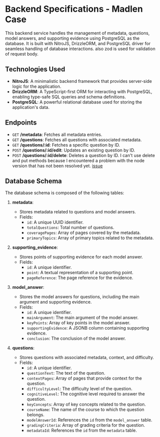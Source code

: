 # Backend Specifications - Madlen Case

This backend service handles the management of metadata, questions, model answers, and supporting evidence using PostgreSQL as the database. It is built with NitroJS, DrizzleORM, and PostgreSQL driver for seamless handling of database interactions. also zod is used for validation of request body.

## Technologies Used

- **NitroJS**: A minimalistic backend framework that provides server-side logic for the application.
- **DrizzleORM**: A TypeScript-first ORM for interacting with PostgreSQL, enabling type-safe SQL queries and schema definitions.
- **PostgreSQL**: A powerful relational database used for storing the application's data.

## Endpoints
- `GET` **/metadata**: Fetches all metadata entries.
- `GET` **/questions**: Fetches all questions with associated metadata.
- `GET` **/questions/:id**: Fetches a specific question by ID.
- `POST` **/questions/:id/edit**: Updates an existing question by ID.
- `POST` **/questions/:id/delete**: Deletes a question by ID.
I can't use delete and put methods because I encountered a problem with the node version that has not been resolved yet. [issue](https://github.com/nuxt/nuxt/issues/23422)

## Database Schema

The database schema is composed of the following tables:

1. **metadata**:
   - Stores metadata related to questions and model answers.
   - Fields:
     - `id`: A unique UUID identifier.
     - `totalQuestions`: Total number of questions.
     - `coveragePages`: Array of pages covered by the metadata.
     - `primaryTopics`: Array of primary topics related to the metadata.

2. **supporting_evidence**:
   - Stores points of supporting evidence for each model answer.
   - Fields:
     - `id`: A unique identifier.
     - `point`: A textual representation of a supporting point.
     - `pageReference`: The page reference for the evidence.

3. **model_answer**:
   - Stores the model answers for questions, including the main argument and supporting evidence.
   - Fields:
     - `id`: A unique identifier.
     - `mainArgument`: The main argument of the model answer.
     - `keyPoints`: Array of key points in the model answer.
     - `supportingEvidence`: A JSONB column containing supporting evidence.
     - `conclusion`: The conclusion of the model answer.

4. **questions**:
   - Stores questions with associated metadata, context, and difficulty.
   - Fields:
     - `id`: A unique identifier.
     - `questionText`: The text of the question.
     - `contextPages`: Array of pages that provide context for the question.
     - `difficultyLevel`: The difficulty level of the question.
     - `cognitiveLevel`: The cognitive level required to answer the question.
     - `keyConcepts`: Array of key concepts related to the question.
     - `courseName`: The name of the course to which the question belongs.
     - `modelAnswerId`: References the `id` from the `model_answer` table.
     - `gradingCriteria`: Array of grading criteria for the question.
     - `metadataId`: References the `id` from the `metadata` table.
